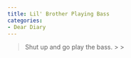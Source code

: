 ```yaml
---
title: Lil' Brother Playing Bass
categories:
- Dear Diary
---
```


<blockquote>Shut up and go play the bass.
> 
> </blockquote>
